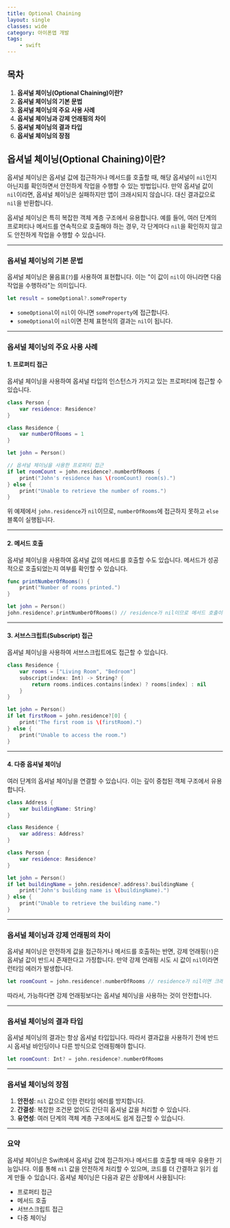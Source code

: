 ```yaml
---
title: Optional Chaining
layout: single
classes: wide
category: 아이폰앱 개발
tags:
    - swift
---
```


## **목차**
1. **옵셔널 체이닝(Optional Chaining)이란?**
2. **옵셔널 체이닝의 기본 문법**
3. **옵셔널 체이닝의 주요 사용 사례**
4. **옵셔널 체이닝과 강제 언래핑의 차이**
5. **옵셔널 체이닝의 결과 타입**
6. **옵셔널 체이닝의 장점**


## **옵셔널 체이닝(Optional Chaining)이란?**
옵셔널 체이닝은 옵셔널 값에 접근하거나 메서드를 호출할 때, 해당 옵셔널이 `nil`인지 아닌지를 확인하면서 안전하게 작업을 수행할 수 있는 방법입니다. 만약 옵셔널 값이 `nil`이라면, 옵셔널 체이닝은 실패하지만 앱이 크래시되지 않습니다. 대신 결과값으로 `nil`을 반환합니다.

옵셔널 체이닝은 특히 복잡한 객체 계층 구조에서 유용합니다. 예를 들어, 여러 단계의 프로퍼티나 메서드를 연속적으로 호출해야 하는 경우, 각 단계마다 `nil`을 확인하지 않고도 안전하게 작업을 수행할 수 있습니다.

---

### **옵셔널 체이닝의 기본 문법**
옵셔널 체이닝은 물음표(`?`)를 사용하여 표현합니다. 이는 "이 값이 `nil`이 아니라면 다음 작업을 수행하라"는 의미입니다.

```swift
let result = someOptional?.someProperty
```

- `someOptional`이 `nil`이 아니면 `someProperty`에 접근합니다.
- `someOptional`이 `nil`이면 전체 표현식의 결과는 `nil`이 됩니다.

---

### **옵셔널 체이닝의 주요 사용 사례**

#### 1. **프로퍼티 접근**
옵셔널 체이닝을 사용하여 옵셔널 타입의 인스턴스가 가지고 있는 프로퍼티에 접근할 수 있습니다.

```swift
class Person {
    var residence: Residence?
}

class Residence {
    var numberOfRooms = 1
}

let john = Person()

// 옵셔널 체이닝을 사용한 프로퍼티 접근
if let roomCount = john.residence?.numberOfRooms {
    print("John's residence has \(roomCount) room(s).")
} else {
    print("Unable to retrieve the number of rooms.")
}
```

위 예제에서 `john.residence`가 `nil`이므로, `numberOfRooms`에 접근하지 못하고 `else` 블록이 실행됩니다.

---

#### 2. **메서드 호출**
옵셔널 체이닝을 사용하여 옵셔널 값의 메서드를 호출할 수도 있습니다. 메서드가 성공적으로 호출되었는지 여부를 확인할 수 있습니다.

```swift
func printNumberOfRooms() {
    print("Number of rooms printed.")
}

let john = Person()
john.residence?.printNumberOfRooms() // residence가 nil이므로 메서드 호출이 실행되지 않음
```

---

#### 3. **서브스크립트(Subscript) 접근**
옵셔널 체이닝을 사용하여 서브스크립트에도 접근할 수 있습니다.

```swift
class Residence {
    var rooms = ["Living Room", "Bedroom"]
    subscript(index: Int) -> String? {
        return rooms.indices.contains(index) ? rooms[index] : nil
    }
}

let john = Person()
if let firstRoom = john.residence?[0] {
    print("The first room is \(firstRoom).")
} else {
    print("Unable to access the room.")
}
```

---

#### 4. **다중 옵셔널 체이닝**
여러 단계의 옵셔널 체이닝을 연결할 수 있습니다. 이는 깊이 중첩된 객체 구조에서 유용합니다.

```swift
class Address {
    var buildingName: String?
}

class Residence {
    var address: Address?
}

class Person {
    var residence: Residence?
}

let john = Person()
if let buildingName = john.residence?.address?.buildingName {
    print("John's building name is \(buildingName).")
} else {
    print("Unable to retrieve the building name.")
}
```

---

### **옵셔널 체이닝과 강제 언래핑의 차이**
옵셔널 체이닝은 안전하게 값을 접근하거나 메서드를 호출하는 반면, 강제 언래핑(`!`)은 옵셔널 값이 반드시 존재한다고 가정합니다. 만약 강제 언래핑 시도 시 값이 `nil`이라면 런타임 에러가 발생합니다.

```swift
let roomCount = john.residence!.numberOfRooms // residence가 nil이면 크래시 발생
```

따라서, 가능하다면 강제 언래핑보다는 옵셔널 체이닝을 사용하는 것이 안전합니다.

---

### **옵셔널 체이닝의 결과 타입**
옵셔널 체이닝의 결과는 항상 옵셔널 타입입니다. 따라서 결과값을 사용하기 전에 반드시 옵셔널 바인딩이나 다른 방식으로 언래핑해야 합니다.

```swift
let roomCount: Int? = john.residence?.numberOfRooms
```

---

### **옵셔널 체이닝의 장점**
1. **안전성**: `nil` 값으로 인한 런타임 에러를 방지합니다.
2. **간결성**: 복잡한 조건문 없이도 간단히 옵셔널 값을 처리할 수 있습니다.
3. **유연성**: 여러 단계의 객체 계층 구조에서도 쉽게 접근할 수 있습니다.

---

### **요약**
옵셔널 체이닝은 Swift에서 옵셔널 값에 접근하거나 메서드를 호출할 때 매우 유용한 기능입니다. 이를 통해 `nil` 값을 안전하게 처리할 수 있으며, 코드를 더 간결하고 읽기 쉽게 만들 수 있습니다. 옵셔널 체이닝은 다음과 같은 상황에서 사용됩니다:
- 프로퍼티 접근
- 메서드 호출
- 서브스크립트 접근
- 다중 체이닝

